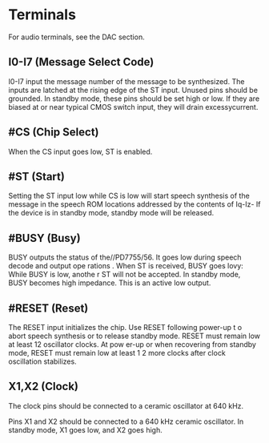 # Terminals

For audio terminals, see the DAC section.

## I0-I7 (Message Select Code)

I0-I7 input the message number of the message to be 
synthesized. The inputs are latched at the rising edge 
of the ST input. Unused pins should be grounded. In 
standby mode, these pins should be set high or low. If 
they are biased at or near typical CMOS switch input, 
they will drain excessycurrent. 

## #CS (Chip Select)

When the CS input goes low, ST is enabled. 

## #ST (Start)

Setting the ST input low while CS is low will start 
speech synthesis of the message in the speech ROM 
locations addressed by the contents of Iq-Iz- If the 
device is in standby mode, standby mode will be 
released.

## #BUSY (Busy)

BUSY outputs the status of the//PD7755/56. It goes low 
during speech decode and output ope rations . When 
ST is received, BUSY goes lovy: While BUSY is low, 
anothe r ST will not be accepted. In standby mode, 
BUSY becomes high impedance. This is an active low 
output. 

## #RESET (Reset)

The RESET input initializes the chip. Use RESET 
following power-up t o abort speech synthesis or to 
release standby mode. RESET must remain low at least 
12 oscillator clocks. At pow er-up or when recovering 
from standby mode, RESET must remain low at least 1 2 
more clocks after clock oscillation stabilizes. 

## X1,X2 (Clock)

The clock pins should be connected to a ceramic 
oscillator at 640 kHz. 

Pins X1 and X2 should be connected to a 640 kHz 
ceramic oscillator. In standby mode, X1 goes low, and 
X2 goes high.
